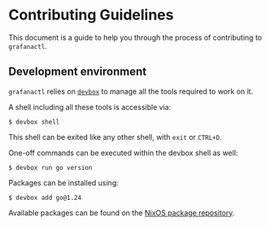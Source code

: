 # Contributing Guidelines

This document is a guide to help you through the process of contributing to `grafanactl`.

## Development environment

`grafanactl` relies on [`devbox`](https://www.jetify.com/devbox/docs/) to manage all
the tools required to work on it.

A shell including all these tools is accessible via:

```console
$ devbox shell
```

This shell can be exited like any other shell, with `exit` or `CTRL+D`.

One-off commands can be executed within the devbox shell as well:

```console
$ devbox run go version
```

Packages can be installed using:

```console
$ devbox add go@1.24
```

Available packages can be found on the [NixOS package repository](https://search.nixos.org/packages).
